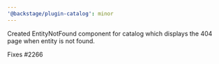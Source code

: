 ```yaml
---
'@backstage/plugin-catalog': minor
---
```


Created EntityNotFound component for catalog which displays the 404 page when entity is not found.

Fixes #2266
